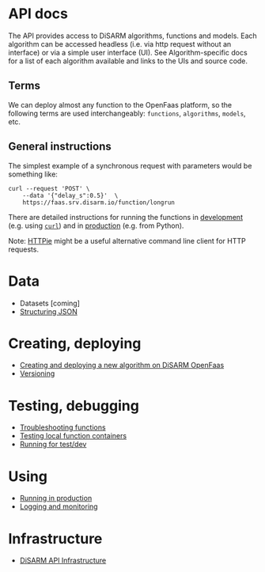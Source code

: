 # API docs

The API provides access to DiSARM algorithms, functions and models. Each algorithm can be accessed headless (i.e. via http request without an interface) or via a simple user interface (UI). See Algorithm-specific docs for a list of each algorithm available and links to the UIs and source code.

## Terms
We can deploy almost any function to the OpenFaas platform, so the following terms are used interchangeably: `functions`, `algorithms`, `models`, etc.

## General instructions

The simplest example of a synchronous request with parameters would be something like:

```text
curl --request 'POST' \
    --data '{"delay_s":0.5}'  \
    https://faas.srv.disarm.io/function/longrun
```

There are detailed instructions for running the functions in [development](../api-docs/Running-deployed-functions-for-development-and-testing.md) \(e.g. using [`curl`](https://curl.haxx.se)) and in [production](/api-docs/Running-deployed-functions-in-production.md) \(e.g. from Python\).

Note: [HTTPie](https://httpie.org) might be a useful alternative command line client for HTTP requests.

# Data
- Datasets [coming]
- [Structuring JSON](../api-docs/Structuring-JSON)

# Creating, deploying
- [Creating and deploying a new algorithm on DiSARM OpenFaas](../api-docs/Creating-and-deploying-a-new-algorithm-on-DiSARM-OpenFaas)
- [Versioning](../api-docs/Versioning-algos)

# Testing, debugging
- [Troubleshooting functions](../api-docs/Troubleshooting-functions)
- [Testing local function containers](../api-docs/Testing-a-function-locally)
- [Running for test/dev](../api-docs/Running-deployed-functions-for-development-and-testing)

# Using
- [Running in production](../api-docs/Running-deployed-functions-in-production)
- [Logging and monitoring](../api-docs/Logging,-monitoring)


# Infrastructure
- [DiSARM API Infrastructure](../api-docs/DiSARM-API-Infrastructure)